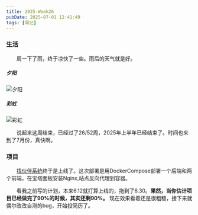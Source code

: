```yaml
---
title: 2025-Week26
pubDate: 2025-07-01 12:41:49
tags: [周记]
---
```


### 生活

&emsp;&emsp;周一下了雨，终于凉快了一些。雨后的天气就是好。

##### 夕阳
![夕阳](https://github.com/roc80/DrawingBoard/blob/191884bae3e585ea618b2351ea7eb16581e1ffd3/image/IMG20250630194834.jpg?raw=true)

##### 彩虹
![彩虹](https://github.com/roc80/DrawingBoard/blob/191884bae3e585ea618b2351ea7eb16581e1ffd3/image/IMG20250630195145.jpg?raw=true)

&emsp;&emsp;说起来这周结束，已经过了26/52周，2025年上半年已经结束了。时间也来到了7月份，真快啊。

### 项目

&emsp;&emsp;[找伙伴系统](find-friends.rocli.cn)终于是上线了。这次部署是用DockerCompose部署一个后端和两个前端，在宝塔面板安装Nginx,站点反向代理到容器。

&emsp;&emsp;看我之前写的计划，本来6.12就打算上线的，拖到了6.30。**果然，当你估计项目已经做完了90%的时候，其实还剩90%。** 现在效果看着还是很粗糙，接下来就偶尔改改自测的bug，开始投简历了。